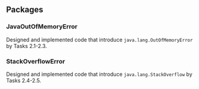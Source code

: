 ## Packages
### JavaOutOfMemoryError
Designed and implemented code that introduce <code>java.lang.OutOfMemoryError</code> by Tasks 2.1-2.3.
### StackOverflowError
Designed and implemented code that introduce <code>java.lang.StackOverflow</code> by Tasks 2.4-2.5.
